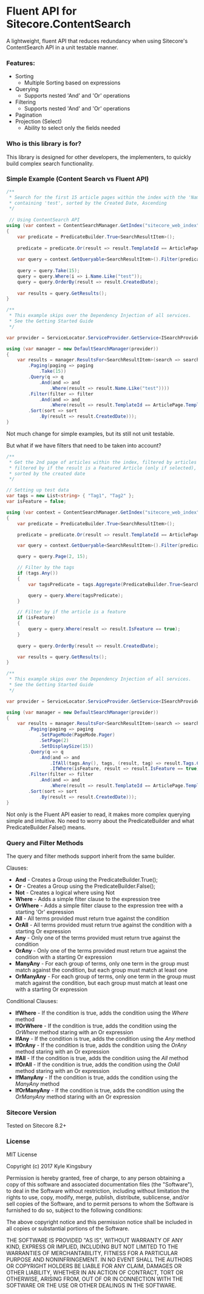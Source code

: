 # Fluent API for Sitecore.ContentSearch

A lightweight, fluent API that reduces redundancy when using Sitecore's ContentSearch API in a unit testable manner.

### Features:
- Sorting
    - Multiple Sorting based on expressions
- Querying
    - Supports nested 'And' and 'Or' operations
- Filtering
    - Supports nested 'And' and 'Or' operations
- Pagination
- Projection (Select)
  - Ability to select only the fields needed

### Who is this library is for?

This library is designed for other developers, the implementers, to quickly build complex search functionality.

### Simple Example (Content Search vs Fluent API)
```c#
/**
 * Search for the first 15 article pages within the index with the 'Name' index field 
 * containing 'test', sorted by the Created Date, Ascending
 */
 
 // Using ContentSearch API
using (var context = ContentSearchManager.GetIndex("sitecore_web_index").CreateSearchContext())
{
    var predicate = PredicateBuilder.True<SearchResultItem>();
    
    predicate = predicate.Or(result => result.TemplateId == ArticlePage.TemplateId);
    
    var query = context.GetQueryable<SearchResultItem>().Filter(predicate);
    
    query = query.Take(15);
    query = query.Where(i => i.Name.Like("test"));
    query = query.OrderBy(result => result.CreatedDate);
    
    var results = query.GetResults();
}

/**
 * This example skips over the Dependency Injection of all services.
 * See the Getting Started Guide
 */ 

var provider = ServiceLocator.ServiceProvider.GetService<ISearchProvider>();

using (var manager = new DefaultSearchManager(provider))
{
    var results = manager.ResultsFor<SearchResultItem>(search => search
        .Paging(paging => paging
            .Take(15))
        .Query(q => q
            .And(and => and
                .Where(result => result.Name.Like("test"))))
        .Filter(filter => filter
            .And(and => and
                .Where(result => result.TemplateId == ArticlePage.TemplateId)))
        .Sort(sort => sort
            .By(result => result.CreatedDate)));
}
```

Not much change for simple examples, but its still not unit testable.

But what if we have filters that need to be taken into account?

```c#
/**
 * Get the 2nd page of articles within the index, filtered by articles matching all tags (if available) similar to facets,
 * filtered by if the result is a Featured Article (only if selected),
 * sorted by the created date
 */

// Setting up test data
var tags = new List<string> { "Tag1", "Tag2" };
var isFeature = false;

using (var context = ContentSearchManager.GetIndex("sitecore_web_index").CreateSearchContext())
{
    var predicate = PredicateBuilder.True<SearchResultItem>();

    predicate = predicate.Or(result => result.TemplateId == ArticlePage.TemplateId);

    var query = context.GetQueryable<SearchResultItem>().Filter(predicate);

    query = query.Page(2, 15);

    // Filter by the tags
    if (tags.Any())
    {
        var tagsPredicate = tags.Aggregate(PredicateBuilder.True<SearchResultItem>(), (current, tag) => current.And(query.Where(result => result.Tags.Contains(tag))));

        query = query.Where(tagsPredicate);
    }

    // Filter by if the article is a feature
    if (isFeature)
    {
        query = query.Where(result => result.IsFeature == true);
    }
               
    query = query.OrderBy(result => result.CreatedDate);

    var results = query.GetResults();
}

/**
 * This example skips over the Dependency Injection of all services.
 * See the Getting Started Guide
 */

var provider = ServiceLocator.ServiceProvider.GetService<ISearchProvider>();

using (var manager = new DefaultSearchManager(provider))
{
    var results = manager.ResultsFor<SearchResultItem>(search => search
        .Paging(paging => paging
            .SetPageMode(PageMode.Pager)
            .SetPage(2)
            .SetDisplaySize(15))
        .Query(q => q
            .And(and => and
                .IfAll(tags.Any(), tags, (result, tag) => result.Tags.Contains(tag))
                .IfWhere(isFeature, result => result.IsFeature == true)))
        .Filter(filter => filter
            .And(and => and
                .Where(result => result.TemplateId == ArticlePage.TemplateId)))
        .Sort(sort => sort
            .By(result => result.CreatedDate)));
}
```
Not only is the Fluent API easier to read, it makes more complex querying simple and intuitive.
No need to worry about the PredicateBuilder and what PredicateBuilder.False<SearchResultItem>() means.

### Query and Filter Methods

The query and filter methods support inherit from the same builder.

Clauses:

* **And** - Creates a Group using the PredicateBuilder.True<T>();
* **Or** - Creates a Group using the PredicateBuilder.False<T>();
* **Not** - Creates a logical where using Not
* **Where** - Adds a simple filter clause to the expression tree
* **OrWhere** - Adds a simple filter clause to the expression tree with a starting 'Or' expression
* **All** - All terms provided must return true against the condition
* **OrAll** -  All terms provided must return true against the condition with a starting Or expression
* **Any** -  Only one of the terms provided must return true against the condition
* **OrAny** - Only one of the terms provided must return true against the condition with a starting Or expression
* **ManyAny** - For each group of terms, only one term in the group must match against the condition, but each group must match at least one
* **OrManyAny** - For each group of terms, only one term in the group must match against the condition, but each group must match at least one with a starting Or expression

Conditional Clauses:

* **IfWhere** - If the condition is true, adds the condition using the *Where* method
* **IfOrWhere** - If the condition is true, adds the condition using the *OrWhere* method staring with an Or expression
* **IfAny** - If the condition is true, adds the condition using the *Any* method
* **IfOrAny** - If the condition is true, adds the condition using the *OrAny* method staring with an Or expression
* **IfAll** - If the condition is true, adds the condition using the *All* method
* **IfOrAll** - If the condition is true, adds the condition using the *OrAll* method staring with an Or expression
* **IfManyAny** - If the condition is true, adds the condition using the *ManyAny* method
* **IfOrManyAny** - If the condition is true, adds the condition using the *OrManyAny* method staring with an Or expression

### Sitecore Version
Tested on Sitecore 8.2+

### License
MIT License

Copyright (c) 2017 Kyle Kingsbury

Permission is hereby granted, free of charge, to any person obtaining a copy
of this software and associated documentation files (the "Software"), to deal
in the Software without restriction, including without limitation the rights
to use, copy, modify, merge, publish, distribute, sublicense, and/or sell
copies of the Software, and to permit persons to whom the Software is
furnished to do so, subject to the following conditions:

The above copyright notice and this permission notice shall be included in all
copies or substantial portions of the Software.

THE SOFTWARE IS PROVIDED "AS IS", WITHOUT WARRANTY OF ANY KIND, EXPRESS OR
IMPLIED, INCLUDING BUT NOT LIMITED TO THE WARRANTIES OF MERCHANTABILITY,
FITNESS FOR A PARTICULAR PURPOSE AND NONINFRINGEMENT. IN NO EVENT SHALL THE
AUTHORS OR COPYRIGHT HOLDERS BE LIABLE FOR ANY CLAIM, DAMAGES OR OTHER
LIABILITY, WHETHER IN AN ACTION OF CONTRACT, TORT OR OTHERWISE, ARISING FROM,
OUT OF OR IN CONNECTION WITH THE SOFTWARE OR THE USE OR OTHER DEALINGS IN THE
SOFTWARE.
